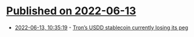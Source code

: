 # [Published on 2022-06-13](index.md)

* [2022-06-13, 10:35:19](https://news.ycombinator.com/item?id=31723473) - [Tron’s USDD stablecoin currently losing its peg](https://coinmarketcap.com/currencies/usdd/)
